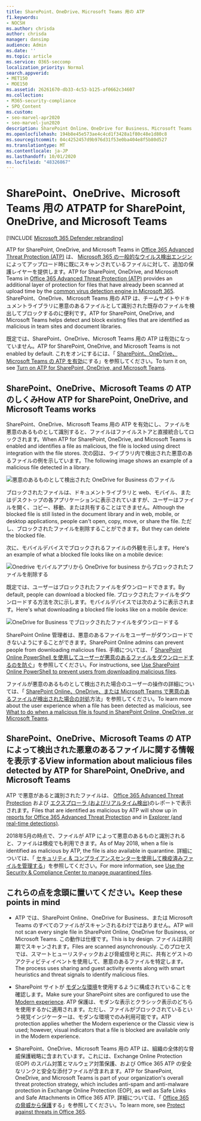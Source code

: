 ```yaml
---
title: SharePoint、OneDrive、Microsoft Teams 用の ATP
f1.keywords:
- NOCSH
ms.author: chrisda
author: chrisda
manager: dansimp
audience: Admin
ms.date: ''
ms.topic: article
ms.service: O365-seccomp
localization_priority: Normal
search.appverid:
- MET150
- MOE150
ms.assetid: 26261670-db33-4c53-b125-af0662c34607
ms.collection:
- M365-security-compliance
- SPO_Content
ms.custom:
- seo-marvel-apr2020
- seo-marvel-jun2020
description: SharePoint Online、OneDrive for Business、Microsoft Teams のファイルの Office 365 Advanced Threat Protection について説明します。
ms.openlocfilehash: 194b8e45e573ae4c4cd1f3428a1f80c48e1d80c8
ms.sourcegitcommit: 04c4252457d9b976d31f53e0ba404e8f5b80d527
ms.translationtype: MT
ms.contentlocale: ja-JP
ms.lasthandoff: 10/01/2020
ms.locfileid: "48326867"
---
```

# <a name="atp-for-sharepoint-onedrive-and-microsoft-teams"></a><span data-ttu-id="9204b-103">SharePoint、OneDrive、Microsoft Teams 用の ATP</span><span class="sxs-lookup"><span data-stu-id="9204b-103">ATP for SharePoint, OneDrive, and Microsoft Teams</span></span>

[!INCLUDE [Microsoft 365 Defender rebranding](../includes/microsoft-defender-for-office.md)]

<span data-ttu-id="9204b-104">ATP for SharePoint, OneDrive, and Microsoft Teams in [Office 365 Advanced Threat Protection (ATP)](office-365-atp.md) は、 [Microsoft 365 の一般的なウイルス検出エンジン](virus-detection-in-spo.md)によってアップロード時に既にスキャンされているファイルに対して、追加の保護レイヤーを提供します。</span><span class="sxs-lookup"><span data-stu-id="9204b-104">ATP for SharePoint, OneDrive, and Microsoft Teams in [Office 365 Advanced Threat Protection (ATP)](office-365-atp.md) provides an additional layer of protection for files that have already been scanned at upload time by the [common virus detection engine in Microsoft 365](virus-detection-in-spo.md).</span></span> <span data-ttu-id="9204b-105">SharePoint、OneDrive、Microsoft Teams 用の ATP は、チームサイトやドキュメントライブラリに悪意のあるファイルとして識別された既存のファイルを検出してブロックするのに便利です。</span><span class="sxs-lookup"><span data-stu-id="9204b-105">ATP for SharePoint, OneDrive, and Microsoft Teams helps detect and block existing files that are identified as malicious in team sites and document libraries.</span></span>

<span data-ttu-id="9204b-106">既定では、SharePoint、OneDrive、Microsoft Teams 用の ATP は有効になっていません。</span><span class="sxs-lookup"><span data-stu-id="9204b-106">ATP for SharePoint, OneDrive, and Microsoft Teams is not enabled by default.</span></span> <span data-ttu-id="9204b-107">これをオンにするには、「 [SharePoint、OneDrive、Microsoft Teams の ATP を有効](turn-on-atp-for-spo-odb-and-teams.md)にする」を参照してください。</span><span class="sxs-lookup"><span data-stu-id="9204b-107">To turn it on, see [Turn on ATP for SharePoint, OneDrive, and Microsoft Teams](turn-on-atp-for-spo-odb-and-teams.md).</span></span>

## <a name="how-atp-for-sharepoint-onedrive-and-microsoft-teams-works"></a><span data-ttu-id="9204b-108">SharePoint、OneDrive、Microsoft Teams の ATP のしくみ</span><span class="sxs-lookup"><span data-stu-id="9204b-108">How ATP for SharePoint, OneDrive, and Microsoft Teams works</span></span>

<span data-ttu-id="9204b-109">SharePoint、OneDrive、Microsoft Teams 用の ATP を有効にし、ファイルを悪意のあるものとして識別すると、ファイルはファイルストアと直接統合してロックされます。</span><span class="sxs-lookup"><span data-stu-id="9204b-109">When ATP for SharePoint, OneDrive, and Microsoft Teams is enabled and identifies a file as malicious, the file is locked using direct integration with the file stores.</span></span> <span data-ttu-id="9204b-110">次の図は、ライブラリ内で検出された悪意のあるファイルの例を示しています。</span><span class="sxs-lookup"><span data-stu-id="9204b-110">The following image shows an example of a malicious file detected in a library.</span></span>

![悪意のあるものとして検出された OneDrive for Business のファイル](../../media/2bba71cc-7ad1-4799-8b9d-d56f923db3a7.png)

<span data-ttu-id="9204b-112">ブロックされたファイルは、ドキュメントライブラリと web、モバイル、またはデスクトップの各アプリケーションに表示されていますが、ユーザーはファイルを開く、コピー、移動、または共有することはできません。</span><span class="sxs-lookup"><span data-stu-id="9204b-112">Although the blocked file is still listed in the document library and in web, mobile, or desktop applications, people can't open, copy, move, or share the file.</span></span> <span data-ttu-id="9204b-113">ただし、ブロックされたファイルを削除することができます。</span><span class="sxs-lookup"><span data-stu-id="9204b-113">But they can delete the blocked file.</span></span>

<span data-ttu-id="9204b-114">次に、モバイルデバイスでブロックされるファイルの外観を示します。</span><span class="sxs-lookup"><span data-stu-id="9204b-114">Here's an example of what a blocked file looks like on a mobile device:</span></span>

![Onedrive モバイルアプリから OneDrive for business からブロックされたファイルを削除する](../../media/cb1c1705-fd0a-45b8-9a26-c22503011d54.png)

<span data-ttu-id="9204b-116">既定では、ユーザーはブロックされたファイルをダウンロードできます。</span><span class="sxs-lookup"><span data-stu-id="9204b-116">By default, people can download a blocked file.</span></span> <span data-ttu-id="9204b-117">ブロックされたファイルをダウンロードする方法を次に示します。モバイルデバイスでは次のように表示されます。</span><span class="sxs-lookup"><span data-stu-id="9204b-117">Here's what downloading a blocked file looks like on a mobile device:</span></span>

![OneDrive for Business でブロックされたファイルをダウンロードする](../../media/be288a82-bdd8-4371-93d8-1783db3b61bc.png)

<span data-ttu-id="9204b-119">SharePoint Online 管理者は、悪意のあるファイルをユーザーがダウンロードできないようにすることができます。</span><span class="sxs-lookup"><span data-stu-id="9204b-119">SharePoint Online admins can prevent people from downloading malicious files.</span></span> <span data-ttu-id="9204b-120">手順については、「 [SharePoint Online PowerShell を使用してユーザーが悪意のあるファイルをダウンロードするのを防ぐ](turn-on-atp-for-spo-odb-and-teams.md#step-2-recommended-use-sharepoint-online-powershell-to-prevent-users-from-downloading-malicious-files)」を参照してください。</span><span class="sxs-lookup"><span data-stu-id="9204b-120">For instructions, see [Use SharePoint Online PowerShell to prevent users from downloading malicious files](turn-on-atp-for-spo-odb-and-teams.md#step-2-recommended-use-sharepoint-online-powershell-to-prevent-users-from-downloading-malicious-files).</span></span>

<span data-ttu-id="9204b-121">ファイルが悪意のあるものとして検出された場合のユーザーの操作の詳細については、「 [SharePoint Online、OneDrive、または Microsoft Teams で悪意のあるファイルが検出された場合の対処](https://support.microsoft.com/office/01e902ad-a903-4e0f-b093-1e1ac0c37ad2)方法」を参照してください。</span><span class="sxs-lookup"><span data-stu-id="9204b-121">To learn more about the user experience when a file has been detected as malicious, see [What to do when a malicious file is found in SharePoint Online, OneDrive, or Microsoft Teams](https://support.microsoft.com/office/01e902ad-a903-4e0f-b093-1e1ac0c37ad2).</span></span>

## <a name="view-information-about-malicious-files-detected-by-atp-for-sharepoint-onedrive-and-microsoft-teams"></a><span data-ttu-id="9204b-122">SharePoint、OneDrive、Microsoft Teams の ATP によって検出された悪意のあるファイルに関する情報を表示する</span><span class="sxs-lookup"><span data-stu-id="9204b-122">View information about malicious files detected by ATP for SharePoint, OneDrive, and Microsoft Teams</span></span>

<span data-ttu-id="9204b-123">ATP で悪意があると識別されたファイルは、 [Office 365 Advanced Threat Protection](view-reports-for-atp.md) および [エクスプローラ (およびリアルタイム検出)](threat-explorer.md)のレポートで表示されます。</span><span class="sxs-lookup"><span data-stu-id="9204b-123">Files that are identified as malicious by ATP will show up in [reports for Office 365 Advanced Threat Protection](view-reports-for-atp.md) and in [Explorer (and real-time detections)](threat-explorer.md).</span></span>

<span data-ttu-id="9204b-124">2018年5月の時点で、ファイルが ATP によって悪意のあるものと識別されると、ファイルは検疫でも利用できます。</span><span class="sxs-lookup"><span data-stu-id="9204b-124">As of May 2018, when a file is identified as malicious by ATP, the file is also available in quarantine.</span></span> <span data-ttu-id="9204b-125">詳細については、「 [セキュリティ & コンプライアンスセンターを使用して検疫済みファイルを管理する](manage-quarantined-messages-and-files.md#atp-only-use-the-security--compliance-center-to-manage-quarantined-files)」を参照してください。</span><span class="sxs-lookup"><span data-stu-id="9204b-125">For more information, see [Use the Security & Compliance Center to manage quarantined files](manage-quarantined-messages-and-files.md#atp-only-use-the-security--compliance-center-to-manage-quarantined-files).</span></span>

## <a name="keep-these-points-in-mind"></a><span data-ttu-id="9204b-126">これらの点を念頭に置いてください。</span><span class="sxs-lookup"><span data-stu-id="9204b-126">Keep these points in mind</span></span>

- <span data-ttu-id="9204b-127">ATP では、SharePoint Online、OneDrive for Business、または Microsoft Teams のすべてのファイルがスキャンされるわけではありません。</span><span class="sxs-lookup"><span data-stu-id="9204b-127">ATP will not scan every single file in SharePoint Online, OneDrive for Business, or Microsoft Teams.</span></span> <span data-ttu-id="9204b-128">この動作は仕様です。</span><span class="sxs-lookup"><span data-stu-id="9204b-128">This is by design.</span></span> <span data-ttu-id="9204b-129">ファイルは非同期でスキャンされます。</span><span class="sxs-lookup"><span data-stu-id="9204b-129">Files are scanned asynchronously.</span></span> <span data-ttu-id="9204b-130">このプロセスでは、スマートヒューリスティックおよび脅威信号と共に、共有とゲストのアクティビティイベントを使用して、悪意のあるファイルを特定します。</span><span class="sxs-lookup"><span data-stu-id="9204b-130">The process uses sharing and guest activity events along with smart heuristics and threat signals to identify malicious files.</span></span>

- <span data-ttu-id="9204b-131">SharePoint サイトが [モダンな環境](https://docs.microsoft.com/sharepoint/guide-to-sharepoint-modern-experience)を使用するように構成されていることを確認します。</span><span class="sxs-lookup"><span data-stu-id="9204b-131">Make sure your SharePoint sites are configured to use the [Modern experience](https://docs.microsoft.com/sharepoint/guide-to-sharepoint-modern-experience).</span></span> <span data-ttu-id="9204b-132">ATP 保護は、モダンな表示とクラシック表示のどちらを使用するかに適用されます。ただし、ファイルがブロックされているという視覚インジケーターは、モダンな環境でのみ利用可能です。</span><span class="sxs-lookup"><span data-stu-id="9204b-132">ATP protection applies whether the Modern experience or the Classic view is used; however, visual indicators that a file is blocked are available only in the Modern experience.</span></span>

- <span data-ttu-id="9204b-133">SharePoint、OneDrive、Microsoft Teams 用の ATP は、組織の全体的な脅威保護戦略に含まれています。これには、Exchange Online Protection (EOP) のスパム対策とマルウェア対策保護、および Office 365 ATP の安全なリンクと安全な添付ファイルが含まれます。</span><span class="sxs-lookup"><span data-stu-id="9204b-133">ATP for SharePoint, OneDrive, and Microsoft Teams is part of your organization's overall threat protection strategy, which includes anti-spam and anti-malware protection in Exchange Online Protection (EOP), as well as Safe Links and Safe Attachments in Office 365 ATP.</span></span> <span data-ttu-id="9204b-134">詳細については、「 [Office 365 の脅威から保護](protect-against-threats.md)する」を参照してください。</span><span class="sxs-lookup"><span data-stu-id="9204b-134">To learn more, see [Protect against threats in Office 365](protect-against-threats.md).</span></span>
